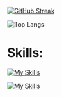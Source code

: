 [![GitHub Streak](https://streak-stats.demolab.com?user=tamara-kostova&theme=dark&hide_border=true&date_format=j%20M%5B%20Y%5D&card_width=300&hide_current_streak=true&hide_longest_streak=true)](https://git.io/streak-stats)


![Top Langs](https://github-readme-stats.vercel.app/api/top-langs/?username=tamara-kostova&layout=compact&theme=dark&hide_border=true)

# Skills:

[![My Skills](https://skillicons.dev/icons?i=python,java,cs,c,cpp,ts,js,angular,html,css)](https://skillicons.dev)


[![My Skills](https://skillicons.dev/icons?i=pytorch,tensorflow,django,spring,dotnet,mysql,postgres,git,docker,jenkins)](https://skillicons.dev)
